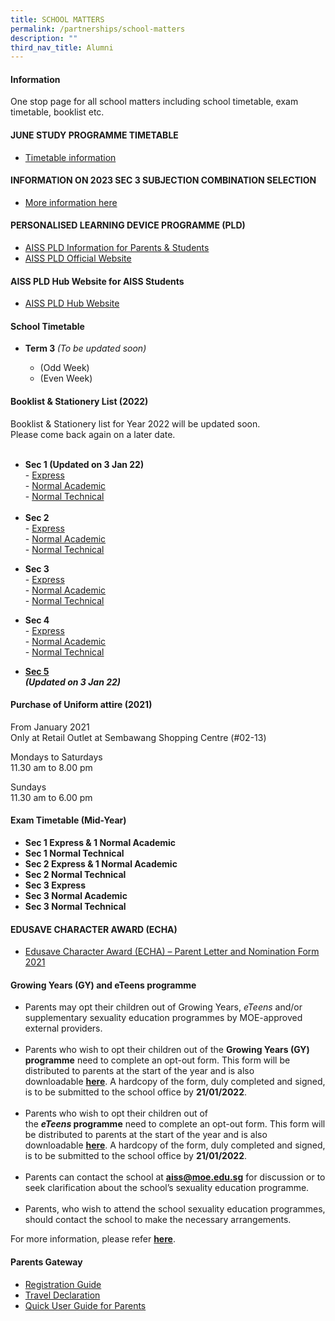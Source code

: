```yaml
---
title: SCHOOL MATTERS
permalink: /partnerships/school-matters
description: ""
third_nav_title: Alumni
---
```

<h4><strong>Information</strong></h4>
<p>One stop page for all school matters including school timetable, exam timetable, booklist etc.</p>
<h4><strong>JUNE STUDY PROGRAMME TIMETABLE</strong></h4>
<ul>
<li><a href="/files/2022%20June%20Study%20Programme%20Classes%20timetables.pdf" target="_blank" rel="noopener">Timetable information</a></li>
</ul>
<h4><strong>INFORMATION ON 2023 SEC 3 SUBJECTION COMBINATION SELECTION</strong></h4>
<ul>
<li><a href="https://go.gov.sg/aiss-sec3-subjcombination" target="">More information here</a></li>
</ul>
<h4><strong>PERSONALISED LEARNING DEVICE PROGRAMME (PLD)</strong></h4>
<ul>
<li><a href="/partnerships/for-parents/personalised-learning-device-programme-pld" target="">AISS PLD Information for Parents &amp; Students</a></li>
<li><a href="https://go.gov.sg/ndlp-aiss" target="_blank" rel="noopener">AISS PLD Official Website</a></li>
</ul>
<h4><strong>AISS PLD Hub Website for AISS Students</strong></h4>
<ul>
<li><a href="https://sites.google.com/moe.edu.sg/ictaiss4students/home" target="_blank" rel="noopener">AISS PLD Hub Website</a></li>
</ul>
<h4><strong>School Timetable</strong></h4>
<ul>
<li><strong>Term 3&nbsp;</strong><em>(To be updated soon)</em><br /></li>
<ul>
<li>(Odd Week)</li>
<li>(Even Week)</li>
</ul>
</ul>
<h4><strong>Booklist &amp; Stationery List (2022)</strong></h4>
<p>Booklist &amp; Stationery list for Year 2022 will be updated soon.<br />Please come back again on a later date.<br /><br /></p>
<ul>
<li><strong>Sec 1&nbsp;</strong><strong>(Updated on 3 Jan 22)</strong><br />-&nbsp;<a href="https://ahmadibrahimsec.moe.edu.sg/qql/slot/u529/School%20Matters/uniform,booklistandstationery/2022/AISS%20S1%20EXP%20Booklist.pdf" target="_blank" rel="noopener">Express</a><br />-&nbsp;<a href="https://ahmadibrahimsec.moe.edu.sg/qql/slot/u529/School%20Matters/uniform,booklistandstationery/2022/AISS%20S1%20NA%20Booklist.pdf" target="_blank" rel="noopener">Normal Academic</a><br />-&nbsp;<a href="https://ahmadibrahimsec.moe.edu.sg/qql/slot/u529/School%20Matters/uniform,booklistandstationery/2022/AISS%20S1%20NT%20Booklist.pdf" target="_blank" rel="noopener">Normal Technical</a><br /><br /></li>
<li><strong>Sec 2</strong><br />-&nbsp;<a href="https://ahmadibrahimsec.moe.edu.sg/qql/slot/u529/School%20Matters/uniform,booklistandstationery/2022/2%20E.pdf" target="_blank" rel="noopener">Express</a><br />-&nbsp;<a href="https://ahmadibrahimsec.moe.edu.sg/qql/slot/u529/School%20Matters/uniform,booklistandstationery/2022/2%20NA.pdf" target="_blank" rel="noopener">Normal Academic</a><br />-&nbsp;<a href="https://ahmadibrahimsec.moe.edu.sg/qql/slot/u529/School%20Matters/uniform,booklistandstationery/2022/2%20NT.pdf" target="_blank" rel="noopener">Normal Technical</a></li>
</ul>
<ul>
<li><strong>Sec 3</strong><br />-&nbsp;<a href="https://ahmadibrahimsec.moe.edu.sg/qql/slot/u529/School%20Matters/uniform,booklistandstationery/2022/3%20E.pdf" target="_blank" rel="noopener">Express</a><br />-&nbsp;<a href="https://ahmadibrahimsec.moe.edu.sg/qql/slot/u529/School%20Matters/uniform,booklistandstationery/2022/3%20NA.pdf" target="_blank" rel="noopener">Normal Academic</a><br />-&nbsp;<a href="https://ahmadibrahimsec.moe.edu.sg/qql/slot/u529/School%20Matters/uniform,booklistandstationery/2022/3%20NT.pdf" target="_blank" rel="noopener">Normal Technical</a></li>
</ul>
<ul>
<li><strong>Sec 4</strong><br />-&nbsp;<a href="https://ahmadibrahimsec.moe.edu.sg/qql/slot/u529/School%20Matters/uniform,booklistandstationery/2022/4%20E.pdf" target="_blank" rel="noopener">Express</a><br />-&nbsp;<a href="https://ahmadibrahimsec.moe.edu.sg/qql/slot/u529/School%20Matters/uniform,booklistandstationery/2022/4%20NA.pdf" target="_blank" rel="noopener">Normal Academic</a><br />-&nbsp;<a href="https://ahmadibrahimsec.moe.edu.sg/qql/slot/u529/School%20Matters/uniform,booklistandstationery/2022/4%20NT.pdf" target="_blank" rel="noopener">Normal Technical</a></li>
</ul>
<ul>
<li><strong><a href="https://ahmadibrahimsec.moe.edu.sg/qql/slot/u529/School%20Matters/uniform,booklistandstationery/2022/AISS%20S5%20NA_updated%203%20Jan%2021.pdf" target="_blank" rel="noopener">Sec 5</a></strong><strong><em><br />(Updated on 3 Jan 22)</em></strong></li>
</ul>
<h4><strong>Purchase of Uniform attire (2021)</strong></h4>
<p>From January 2021<br />Only at Retail Outlet at Sembawang Shopping Centre (#02-13)</p>
<p>Mondays to Saturdays<br />11.30 am to 8.00 pm</p>
<p>Sundays<br />11.30 am to 6.00 pm</p>
<h4><strong>Exam Timetable (Mid-Year)<br /></strong></h4>
<ul>
<li><strong>Sec 1 Express &amp; 1 Normal Academic</strong></li>
<li><strong>Sec 1 Normal Technical</strong></li>
<li><strong>Sec 2 Express &amp; 1 Normal Academic</strong></li>
<li><strong>Sec 2 Normal Technical</strong></li>
<li><strong>Sec 3 Express</strong></li>
<li><strong>Sec 3 Normal Academic</strong></li>
<li><strong>Sec 3 Normal Technical</strong></li>
</ul>
<h4><strong>EDUSAVE CHARACTER AWARD (ECHA)</strong></h4>
<ul>
<li><a href="/files/ECHA_Parents%20Letter_2021%20and%20Nomination%20Form.pdf" target="_blank" rel="noopener">Edusave Character Award (ECHA) &ndash; Parent Letter and Nomination Form 2021</a></li></ul>
<h4><strong>Growing Years (GY) and eTeens programme</strong></h4>
<ul>
<li>Parents may opt their children out of Growing Years,&nbsp;<em>eTeens&nbsp;</em>and/or supplementary sexuality education programmes by MOE-approved external providers.<br /><br /></li>
<li>Parents who wish to opt their children out of the&nbsp;<strong>Growing Years (GY) programme</strong>&nbsp;need to complete an opt-out form. This form will be distributed to parents at the start of the year and is also downloadable&nbsp;<strong><a href="https://ahmadibrahimsec-moe-edu-sg-admin.cwp.sg/qql/slot/u529/Co-curriculum/CCE/Forms/2022%20SEd%20Parent%20Acknowledgemt%20and%20Opt%20Out%20Form.pdf" target="_blank" rel="noopener">here</a></strong>.&nbsp;A hardcopy of the form, duly completed and signed, is to be submitted to the school office by&nbsp;<strong>21/01/2022</strong>.<br /><br /></li>
<li>Parents who wish to opt their children out of the&nbsp;<strong><em>eTeens&nbsp;</em>programme</strong>&nbsp;need to complete an opt-out form. This form will be distributed to parents at the start of the year and is also downloadable&nbsp;<strong><a href="https://ahmadibrahimsec-moe-edu-sg-admin.cwp.sg/qql/slot/u529/Co-curriculum/CCE/Forms/2022%20SEd%20Parent%20Acknowledgemt%20and%20Opt%20Out%20Form%20with%20eTeens.pdf" target="_blank" rel="noopener">here</a></strong>.&nbsp;A hardcopy of the form, duly completed and signed, is to be submitted to the school office by&nbsp;<strong>21/01/2022</strong>.<br /><br /></li>
<li>Parents can contact the school at&nbsp;<strong><a href="mailto:aiss@moe.edu.sg" target="">aiss@moe.edu.sg</a></strong>&nbsp;for discussion or to seek clarification about the school&rsquo;s sexuality education programme.<br /><br /></li>
<li>Parents, who wish to attend the school sexuality education programmes, should contact the school to make the necessary arrangements.</li>
</ul>
<div>For more information, please refer&nbsp;<strong><a href="https://ahmadibrahimsec.moe.edu.sg/co-curriculum/cce" target="">here</a></strong>.</div>
<h4><strong>Parents Gateway<br /></strong></h4>
<ul>
<li><a href="https://ahmadibrahimsec.moe.edu.sg/partnerships/for-parents/parents-gateway" target="">Registration Guide</a></li>
<li><a href="https://ahmadibrahimsec.moe.edu.sg/partnerships/for-parents/parents-gateway" target="">Travel Declaration</a></li>
<li><a href="/files/4%20User%20Guide%20for%20Parents_Oct%202019.pdf" target="_blank" rel="noopener">Quick User Guide for Parents</a></li>
</ul>